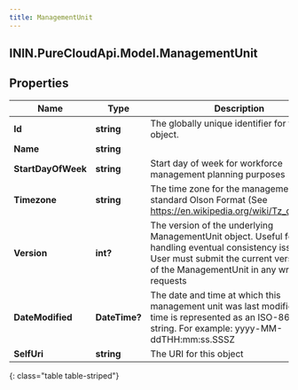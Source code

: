 ```yaml
---
title: ManagementUnit
---
```

## ININ.PureCloudApi.Model.ManagementUnit

## Properties

|Name | Type | Description | Notes|
|------------ | ------------- | ------------- | -------------|
| **Id** | **string** | The globally unique identifier for the object. | [optional] |
| **Name** | **string** |  | [optional] |
| **StartDayOfWeek** | **string** | Start day of week for workforce management planning purposes | [optional] |
| **Timezone** | **string** | The time zone for the management unit in standard Olson Format (See https://en.wikipedia.org/wiki/Tz_database) | [optional] |
| **Version** | **int?** | The version of the underlying ManagementUnit object. Useful for handling eventual consistency issues.  User must submit the current version they of the ManagementUnit in any write requests | |
| **DateModified** | **DateTime?** | The date and time at which this management unit was last modified. Date time is represented as an ISO-8601 string. For example: yyyy-MM-ddTHH:mm:ss.SSSZ | [optional] |
| **SelfUri** | **string** | The URI for this object | [optional] |
{: class="table table-striped"}


